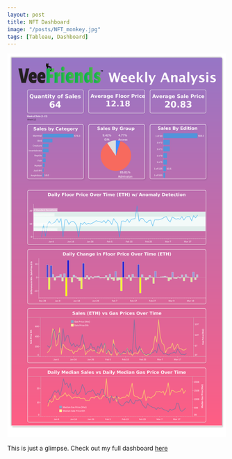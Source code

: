 ```yaml
---
layout: post
title: NFT Dashboard
image: "/posts/NFT_monkey.jpg"
tags: [Tableau, Dashboard]
---
```



![alt text](/img/posts/NFT_Dashboard.png "NFT Dashboard")

This is just a glimpse. Check out my full dashboard [here](https://public.tableau.com/app/profile/kedeisha/viz/NFT_16495735474040/FinalDashboard)
